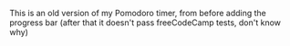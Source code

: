 This is an old version of my Pomodoro timer, from before adding the progress bar (after that it doesn't pass freeCodeCamp tests, don't know why)